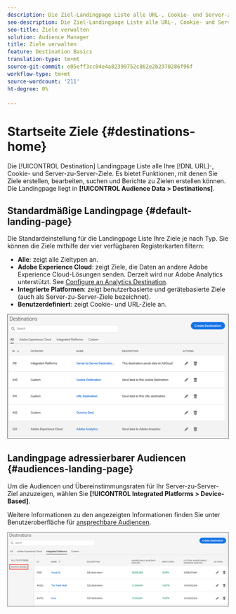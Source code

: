 ```yaml
---
description: Die Ziel-Landingpage Liste alle URL-, Cookie- und Server-zu-Server-Ziele. Es bietet Funktionen, mit denen Sie Ziele erstellen, bearbeiten, suchen und Berichte zu Zielen erstellen können. Die Landingpage befindet sich unter "Audience Data"> "Ziele".
seo-description: Die Ziel-Landingpage Liste alle URL-, Cookie- und Server-zu-Server-Ziele. Es bietet Funktionen, mit denen Sie Ziele erstellen, bearbeiten, suchen und Berichte zu Zielen erstellen können. Die Landingpage befindet sich unter "Audience Data"> "Ziele".
seo-title: Ziele verwalten
solution: Audience Manager
title: Ziele verwalten
feature: Destination Basics
translation-type: tm+mt
source-git-commit: e05eff3cc04e4a82399752c862e2b2370286f96f
workflow-type: tm+mt
source-wordcount: '211'
ht-degree: 0%

---
```




# Startseite Ziele {#destinations-home}

Die [!UICONTROL Destination] Landingpage Liste alle Ihre [!DNL URL]-, Cookie- und Server-zu-Server-Ziele. Es bietet Funktionen, mit denen Sie Ziele erstellen, bearbeiten, suchen und Berichte zu Zielen erstellen können. Die Landingpage liegt in **[!UICONTROL Audience Data > Destinations]**.

## Standardmäßige Landingpage {#default-landing-page}

<!-- destinations-home.xml -->

Die Standardeinstellung für die Landingpage Liste Ihre Ziele je nach Typ. Sie können die Ziele mithilfe der vier verfügbaren Registerkarten filtern:

* **Alle**: zeigt alle Zieltypen an.
* **Adobe Experience Cloud**: zeigt Ziele, die Daten an andere Adobe Experience Cloud-Lösungen senden. Derzeit wird nur Adobe Analytics unterstützt. See [Configure an Analytics Destination](/help/using/features/destinations/create-analytics-destination.md).
* **Integrierte Platformen**: zeigt benutzerbasierte und gerätebasierte Ziele (auch als Server-zu-Server-Ziele bezeichnet).
* **Benutzerdefiniert**: zeigt Cookie- und URL-Ziele an.


![](assets/destinations-landing.png)

## Landingpage adressierbarer Audiencen {#audiences-landing-page}

Um die Audiencen und Übereinstimmungsraten für Ihr Server-zu-Server-Ziel anzuzeigen, wählen Sie **[!UICONTROL Integrated Platforms > Device-Based]**.

Weitere Informationen zu den angezeigten Informationen finden Sie unter Benutzeroberfläche für [ansprechbare Audiencen](/help/using/features/addressable-audiences.md#addressable-audience-interface).

![](/help/using/features/assets/addressable-audiences-landing.png)